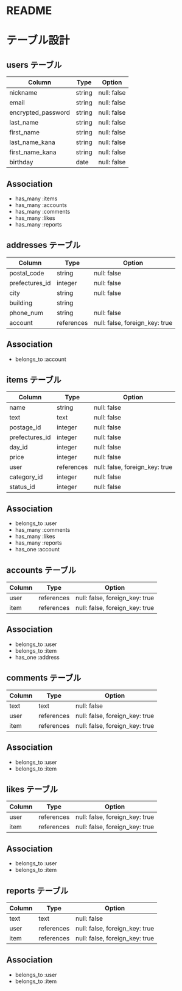 # README
# テーブル設計

<!-- ユーザー管理 -->
## users テーブル
| Column             | Type   | Option      |
| -------------------| -------| ----------- |
| nickname           | string | null: false |
| email              | string | null: false |
| encrypted_password | string | null: false |
| last_name          | string | null: false |
| first_name         | string | null: false |
| last_name_kana     | string | null: false |
| first_name_kana    | string | null: false |
| birthday           | date   | null: false |

## Association
- has_many :items
- has_many :accounts
- has_many :comments
- has_many :likes
- has_many :reports


<!-- 住所 -->
## addresses テーブル
| Column         | Type       | Option                         |
| -------------- | ---------- | ------------------------------ |
| postal_code    | string     | null: false                    |
| prefectures_id | integer    | null: false                    |
| city           | string     | null: false                    |
| building       | string     |                                |
| phone_num      | string     | null: false                    |
| account        | references | null: false, foreign_key: true |

## Association
- belongs_to :account

<!-- 出品管理 -->
## items テーブル
| Column         | Type       | Option                         |
| -------------- | ---------- | ------------------------------ |
| name           | string     | null: false                    |
| text           | text       | null: false                    |
| postage_id     | integer    | null: false                    |
| prefectures_id | integer    | null: false                    |
| day_id         | integer    | null: false                    |
| price          | integer    | null: false                    |
| user           | references | null: false, foreign_key: true |
| category_id    | integer    | null: false                    |
| status_id      | integer    | null: false                    |

## Association
- belongs_to :user
- has_many :comments
- has_many :likes
- has_many :reports
- has_one :account


<!-- 購入管理 -->
## accounts テーブル
| Column  | Type       | Option                         |
| ------- | ---------- | ------------------------------ |
| user    | references | null: false, foreign_key: true |
| item    | references | null: false, foreign_key: true |

## Association
- belongs_to :user
- belongs_to :item
- has_one :address


<!-- コメント -->
## comments テーブル
| Column | Type       | Option                         |
| ------ | ---------- | ------------------------------ |
| text   | text       | null: false                    |
| user   | references | null: false, foreign_key: true |
| item   | references | null: false, foreign_key: true |

## Association
- belongs_to :user
- belongs_to :item


<!-- いいね -->
## likes テーブル
| Column | Type       | Option                         |
| ------ | ---------- | ------------------------------ |
| user   | references | null: false, foreign_key: true |
| item   | references | null: false, foreign_key: true |

## Association
- belongs_to :user
- belongs_to :item


<!-- 通報 -->
## reports テーブル
| Column | Type       | Option                         |
| ------ | ---------- | ------------------------------ |
| text   | text       | null: false                    |
| user   | references | null: false, foreign_key: true |
| item   | references | null: false, foreign_key: true |

## Association
- belongs_to :user
- belongs_to :item
